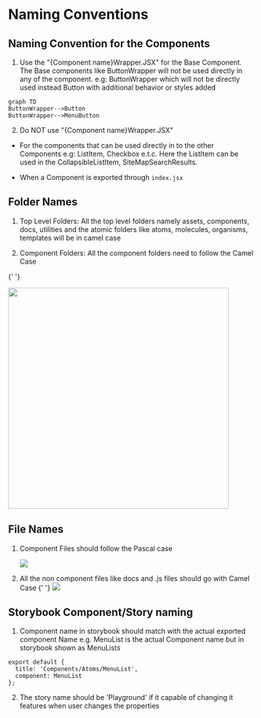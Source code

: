 # Naming Conventions
<!--markdownlint-disable MD013 MD029 MD036 MD024 MD033 MD040-->
## Naming Convention for the Components

1. Use the "{Component name}Wrapper.JSX" for the Base Component. The Base components like ButtonWrapper will not be used directly in any of the component.
   e.g: ButtonWrapper which will not be directly used instead Button with additional behavior or styles added

```mermaid
graph TD
ButtonWrapper-->Button
ButtonWrapper-->MenuButton
```

2. Do NOT use "{Component name}Wrapper.JSX"

- For the components that can be used directly in to the other Components
  e.g: ListItem, Checkbox e.t.c. Here the ListItem can be used in the CollapsibleListItem, SiteMapSearchResults.

- When a Component is exported through `index.jsx`

## Folder Names

1. Top Level Folders:
   All the top level folders namely assets, components, docs, utilities and the atomic folders like atoms, molecules, organisms, templates will be in camel case

2. Component Folders:
   All the component folders need to follow the Camel Case

{' '}

<img src='./images/folder-names.png' width='450px' />

## File Names

1. Component Files should follow the Pascal case

   <img src='./images/component-files.png' />

2. All the non component files like docs and .js files should go with Camel Case
   {' '}
   <img src='./images/non-component-files.png' />

## Storybook Component/Story naming

1. Component name in storybook should match with the actual exported component Name
   e.g. MenuList is the actual Component name but in storybook shown as MenuList*s*

```
export default {
  title: 'Components/Atoms/MenuList',
  component: MenuList
};
```

2. The story name should be 'Playground' if it capable of changing it features when user changes the properties
